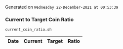 Generated on `Wednesday 22-December-2021 at 00:53:39`

### Current to Target Coin Ratio
`current_coin_ratio.sh`

Date|Current|Target|Ratio
---|---|---|---
